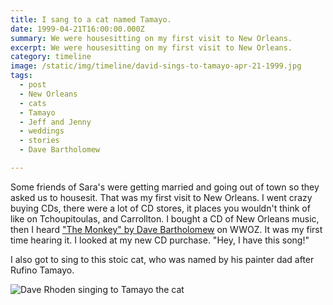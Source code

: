 ```yaml
---
title: I sang to a cat named Tamayo.
date: 1999-04-21T16:00:00.000Z
summary: We were housesitting on my first visit to New Orleans.
excerpt: We were housesitting on my first visit to New Orleans.
category: timeline
image: /static/img/timeline/david-sings-to-tamayo-apr-21-1999.jpg
tags:
  - post 
  - New Orleans
  - cats
  - Tamayo
  - Jeff and Jenny
  - weddings
  - stories
  - Dave Bartholomew

---
```


Some friends of Sara's were getting married and going out of town so they asked us to housesit. That was my first visit to New Orleans. I went crazy buying CDs, there were a lot of CD stores, it places you wouldn't think of like on Tchoupitoulas, and Carrollton. I bought a CD of New Orleans music, then I heard ["The Monkey" by Dave Bartholomew](https://www.youtube.com/watch?v=LNjuxtjtuWg) on WWOZ. It was my first time hearing it. I looked at my new CD purchase. "Hey, I have this song!" 

I also got to sing to this stoic cat, who was named by his painter dad after Rufino Tamayo. 

![Dave Rhoden singing to Tamayo the cat](/static/img/timeline/david-sings-to-tamayo-apr-21-1999.jpg "Dave Rhoden singing to Tamayo the cat")